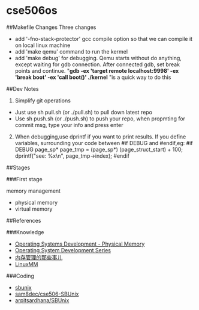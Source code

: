 # cse506os

##Makefile Changes
 Three changes
 - add '-fno-stack-protector' gcc compile option so that we can compile it on local linux machine
 - add 'make qemu' command to run the kermel
 - add 'make debug' for debugging. Qemu starts without do anything, except waiting for gdb connection. After connected gdb, set break points and continue. "**gdb -ex 'target remote localhost:9998' -ex 'break boot' -ex 'call boot()' ./kernel** "is a quick way to do this

##Dev Notes

1. Simplify git operations
- Just use sh pull.sh (or ./pull.sh) to pull down latest repo
- Use sh push.sh (or ./push.sh) to push your repo, when propmting for commit msg, type your info and press enter

2. When debugging,use dprintf if you want to print results. If you define variables, surrounding your code between #if DEBUG and #endif,eg:
    #if DEBUG
		page_sp* page_tmp = (page_sp*) (page_struct_start) + 100;
		dprintf("see: %x\n", page_tmp->index);
	#endif

##Stages

###First stage
 
 memory management 
- physical memory
- virtual memory

##References

###Knowledge
- [Operating Systems Development - Physical Memory](http://www.brokenthorn.com/Resources/OSDev17.html)
- [Operating System Development Series](http://www.brokenthorn.com/Resources/OSDevIndex.html)
- [内存管理的那些事儿](http://edsionte.com/techblog/%E5%86%85%E5%AD%98%E7%AE%A1%E7%90%86)
- [LinuxMM](http://linux-mm.org/LinuxMM)

###Coding
- [sbunix](https://github.com/zhtlancer/sbunix/tree/shcho-dev)
- [sam8dec/cse506-SBUnix](https://github.com/sam8dec/cse506-SBUnix)
- [arpitsardhana/SBUnix](https://github.com/arpitsardhana/SBUnix)
